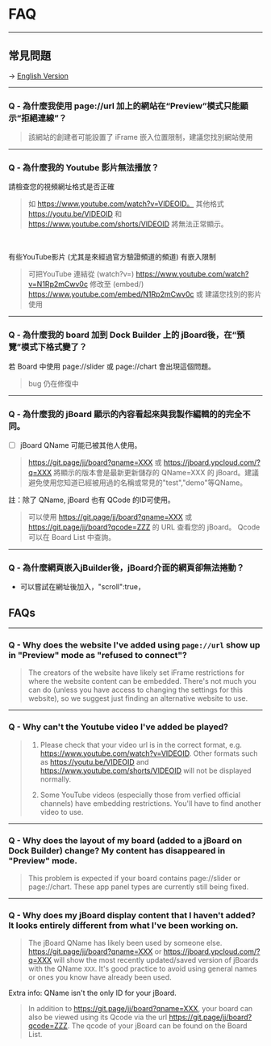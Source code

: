 # FAQ

---
## 常見問題

-> [English Version](#FAQs)

---

### Q - 為什麼我使用 page://url 加上的網站在“Preview”模式只能顯示“拒絕連線”？

> 該網站的創建者可能設置了 iFrame 嵌入位置限制，建議您找別網站使用

---

### Q - 為什麼我的 Youtube 影片無法播放？
請檢查您的視頻網址格式是否正確
> 如 https://www.youtube.com/watch?v=VIDEOID。 
其他格式 https://youtu.be/VIDEOID 和 https://www.youtube.com/shorts/VIDEOID 
將無法正常顯示。

<br>

有些YouTube影片 (尤其是來經過官方驗證頻道的頻道) 有嵌入限制
> 可把YouTube 連結從 (watch?v=) https://www.youtube.com/watch?v=N1Rp2mCwv0c
> 修改至 (embed/) https://www.youtube.com/embed/N1Rp2mCwv0c
> 或 建議您找別的影片使用

---

### Q - 為什麼我的 board 加到 Dock Builder 上的 jBoard後，在“預覽”模式下格式變了？
若 Board 中使用 page://slider 或 page://chart 會出現這個問題。
> bug 仍在修復中

---

### Q - 為什麼我的 jBoard 顯示的內容看起來與我製作編輯的的完全不同。
- [ ] jBoard QName 可能已被其他人使用。 
> https://git.page/jj/board?qname=XXX 或 https://jboard.ypcloud.com/?q=XXX  將顯示的版本會是最新更新儲存的 QName=XXX 的 jBoard。建議避免使用您知道已經被用過的名稱或常見的"test","demo"等QName。

註：除了 QName, jBoard 也有 QCode 的ID可使用。 
> 可以使用 https://git.page/jj/board?qname=XXX 或 https://git.page/jj/board?qcode=ZZZ 的 URL 查看您的 jBoard。 
> Qcode 可以在 Board List 中查詢。

---

### Q - 為什麼網頁嵌入jBuilder後，jBoard介面的網頁卻無法捲動？
- 可以嘗試在網址後加入，"scroll":true，

## FAQs

---

### Q - Why does the website I've added using `page://url` show up in "Preview" mode as "refused to connect"?
> The creators of the website have likely set iFrame restrictions for where the website content can be embedded. There's not much you can do (unless you have access to changing the settings for this website), so we suggest just finding an alternative website to use. 

---

### Q - Why can't the Youtube video I've added be played?
>  1. Please check that your video url is in the correct format, e.g. https://www.youtube.com/watch?v=VIDEOID. Other formats such as  https://youtu.be/VIDEOID and https://www.youtube.com/shorts/VIDEOID will not be displayed normally. 
>
>  2. Some YouTube videos (especially those from verfied official channels) have embedding restrictions. You'll have to find another video to use.

---

### Q - Why does the layout of my board (added to a jBoard on Dock Builder) change? My content has disappeared in "Preview" mode. 
>  This problem is expected if your board contains page://slider or page://chart. These app panel types are currently still being fixed.

---

### Q - Why does my jBoard display content that I haven't added? It looks entirely different from what I've been working on. 
>  The jBoard QName has likely been used by someone else. https://git.page/jj/board?qname=XXX or https://jboard.ypcloud.com/?q=XXX will show the most recently updated/saved version of jBoards with the QName `XXX`. It's good practice to avoid using general names or ones you know have already been used. 

Extra info: 
QName isn't the only ID for your jBoard. 
> In addition to https://git.page/jj/board?qname=XXX, your board can also be viewed using its Qcode via the url https://git.page/jj/board?qcode=ZZZ. 
> The qcode of your jBoard can be found on the Board List. 
